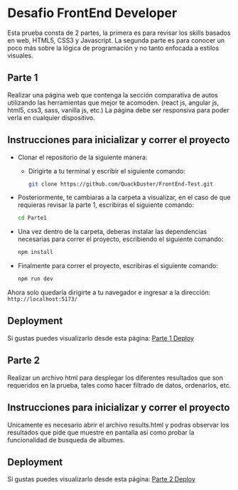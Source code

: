 # Desafio FrontEnd Developer

Esta prueba consta de 2 partes, la primera es para revisar los skills basados en web, HTML5,
CSS3 y Javascript.
La segunda parte es para conocer un poco más sobre la lógica de programación y no tanto
enfocada a estilos visuales.

## Parte 1

Realizar una página web que contenga la sección comparativa de autos utilizando las
herramientas que mejor te acomoden. (react js, angular js, html5, css3, sass, vanilla js, etc.)
La página debe ser responsiva para poder verla en cualquier dispositivo.

## Instrucciones para inicializar y correr el proyecto

- Clonar el repositorio de la siguiente manera:
  - Dirigirte a tu terminal y escribir el siguiente comando:
    ```bash
    git clone https://github.com/QuackDuster/FrontEnd-Test.git
    ```
- Posteriormente, te cambiaras a la carpeta a visualizar, en el caso de que requieras revisar la parte 1, escribiras el siguiente comando:
  ```bash
  cd Parte1
  ```
- Una vez dentro de la carpeta, deberas instalar las dependencias necesarias para correr el proyecto, escribiendo el siguiente comando:

  ```bash
  npm install
  ```

- Finalmente para correr el proyecto, escribiras el siguiente comando:
  ```bash
  npm run dev
  ```

Ahora solo quedaría dirigirte a tu navegador e ingresar a la dirección: `http://localhost:5173/`

## Deployment

Si gustas puedes visualizarlo desde esta página: [Parte 1 Deploy](https://test-frontend-parte1.netlify.app)

## Parte 2

Realizar un archivo html para desplegar los diferentes resultados que son requeridos en la prueba, tales como hacer filtrado de datos, ordenarlos, etc.

## Instrucciones para inicializar y correr el proyecto

Unicamente es necesario abrir el archivo results.html y podras observar los resultados que pide que muestre en pantalla asi como probar la funcionalidad de busqueda de albumes.

## Deployment

Si gustas puedes visualizarlo desde esta página: [Parte 2 Deploy](https://quackduster.github.io/FrontEnd-Test/)
